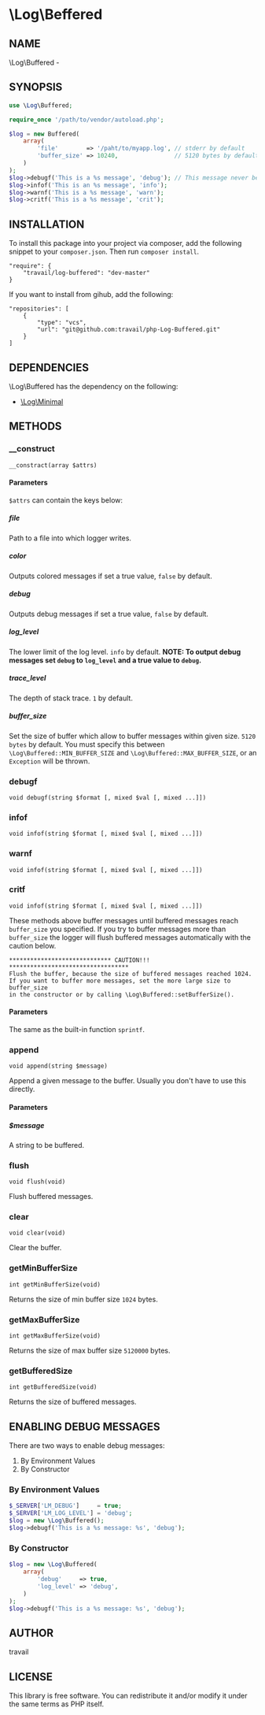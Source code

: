 \Log\Beffered
========

## NAME

\Log\Buffered -

## SYNOPSIS

```php
use \Log\Buffered;

require_once '/path/to/vendor/autoload.php';

$log = new Buffered(
    array(
        'file'        => '/paht/to/myapp.log', // stderr by default
        'buffer_size' => 10240,                // 5120 bytes by default
    )
);
$log->debugf('This is a %s message', 'debug'); // This message never be output
$log->infof('This is an %s message', 'info');
$log->warnf('This is a %s message', 'warn');
$log->critf('This is a %s message', 'crit');
```

## INSTALLATION
To install this package into your project via composer, add the following snippet to your `composer.json`. Then run `composer install`.

```
"require": {
    "travail/log-buffered": "dev-master"
}
```

If you want to install from gihub, add the following:

```
"repositories": [
    {
        "type": "vcs",
        "url": "git@github.com:travail/php-Log-Buffered.git"
    }
]
```

## DEPENDENCIES

\Log\Buffered has the dependency on the following:

* [\Log\Minimal](https://github.com/travail/php-Log-Minimal)

## METHODS

### __construct

`__constract(array $attrs)`

#### Parameters

`$attrs` can contain the keys below:

##### file

Path to a file into which logger writes.

##### color

Outputs colored messages if set a true value, `false` by default.

##### debug

Outputs debug messages if set a true value, `false` by default.

##### log_level

The lower limit of the log level. `info` by default.
**NOTE: To output debug messages set `debug` to `log_level` and a true value to `debug`.**

##### trace_level

The depth of stack trace. `1` by default.

##### buffer_size

Set the size of buffer which allow to buffer messages within given size. `5120 bytes` by default. You must specify this between `\Log\Buffered::MIN_BUFFER_SIZE` and `\Log\Buffered::MAX_BUFFER_SIZE`, or an `Exception` will be thrown.

### debugf

`void debugf(string $format [, mixed $val [, mixed ...]])`

### infof

`void infof(string $format [, mixed $val [, mixed ...]])`

### warnf

`void infof(string $format [, mixed $val [, mixed ...]])`

### critf

`void infof(string $format [, mixed $val [, mixed ...]])`

These methods above buffer messages until buffered messages reach `buffer_size` you specified. If you try to buffer messages more than `buffer_size` the logger will flush buffered messages automatically with the caution below.

```
***************************** CAUTION!!! **********************************
Flush the buffer, because the size of buffered messages reached 1024.
If you want to buffer more messages, set the more large size to buffer_size
in the constructor or by calling \Log\Buffered::setBufferSize().
```

#### Parameters

The same as the built-in function `sprintf`.

### append

`void append(string $message)`

Append a given message to the buffer. Usually you don't have to use this directly.

#### Parameters

##### $message

A string to be buffered.

### flush

`void flush(void)`

Flush buffered messages.

### clear

`void clear(void)`

Clear the buffer.

### getMinBufferSize

`int getMinBufferSize(void)`

Returns the size of min buffer size `1024` bytes.

### getMaxBufferSize

`int getMaxBufferSize(void)`

Returns the size of max buffer size `5120000` bytes.

### getBufferedSize

`int getBufferedSize(void)`

Returns the size of buffered messages.

## ENABLING DEBUG MESSAGES

There are two ways to enable debug messages:

1. By Environment Values
1. By Constructor

### By Environment Values

```php
$_SERVER['LM_DEBUG']     = true;
$_SERVER['LM_LOG_LEVEL'] = 'debug';
$log = new \Log\Buffered();
$log->debugf('This is a %s message: %s', 'debug');
```

### By Constructor

```php
$log = new \Log\Buffered(
    array(
        'debug'     => true,
        'log_level' => 'debug',
    )
);
$log->debugf('This is a %s message: %s', 'debug');
```

## AUTHOR

travail

## LICENSE

This library is free software. You can redistribute it and/or modify it under the same terms as PHP itself.
